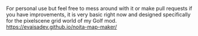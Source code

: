 For personal use but feel free to mess around with it or make pull requests if you have improvements, it is very basic right now and designed specifically for the pixelscene grid world of my Golf mod.    
https://evaisadev.github.io/noita-map-maker/
